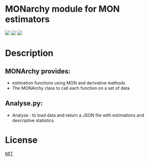 # MONarchy module for MON estimators #

![](https://img.shields.io/github/workflow/status/prise-3d/MONarchy/build?style=flat-square) ![](https://img.shields.io/pypi/v/MONarchy?style=flat-square) ![](https://img.shields.io/pypi/dm/MONarchy?style=flat-square)

# Description

## MONArchy provides:
- estimation functions using MON and derivative methods
- The MONArchy class to call each function on a set of data

## Analyse.py:
- Analyse : to load data and return a JSON file with estimations and descriptive statistics

# License

[MIT](LICENSE)